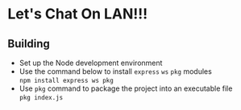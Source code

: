 # Let's Chat On LAN!!!


## Building
 + Set up the Node development environment
 + Use the command below to install ```express``` ```ws``` ```pkg``` modules <br/>```npm install express ws pkg```
 + Use ```pkg``` command to package the project into an executable file <br/> ```pkg index.js```

